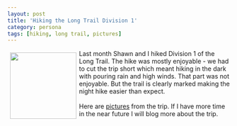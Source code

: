 ```yaml
---
layout: post
title: 'Hiking the Long Trail Division 1'
category: persona
tags: [hiking, long trail, pictures]
---
```


<a href="http://photos.thecave.com/gallery/6462530_g93i8/1/409902560_U4g2h"><img src="http://photos.thecave.com/photos/409902136_ypvrA-Th.jpg" align="left" height="150" width="150" border="0" vspace="6" hspace="6" /></a>
Last month Shawn and I hiked Division 1 of the Long Trail.  The hike was mostly enjoyable - we had to cut the trip short which meant hiking in the dark with pouring rain and high winds.  That part was not enjoyable.  But the trail is clearly marked making the night hike easier than expect.<br /><br />Here are <a href="http://photos.thecave.com/gallery/6462530_g93i8/1/409902560_U4g2h">pictures</a> from the trip.  If I have more time in the near future I will blog more about the trip.
